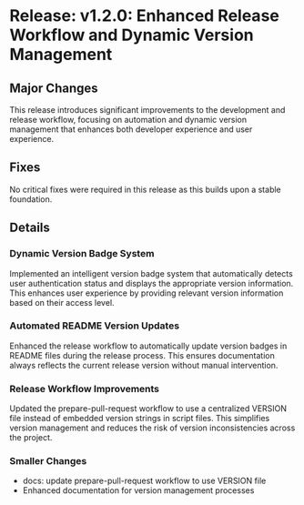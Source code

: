 # Release: v1.2.0: Enhanced Release Workflow and Dynamic Version Management

## Major Changes

This release introduces significant improvements to the development and release workflow, focusing on automation and dynamic version management that enhances both developer experience and user experience.

## Fixes

No critical fixes were required in this release as this builds upon a stable foundation.

## Details

### Dynamic Version Badge System

Implemented an intelligent version badge system that automatically detects user authentication status and displays the appropriate version information. This enhances user experience by providing relevant version information based on their access level.

### Automated README Version Updates

Enhanced the release workflow to automatically update version badges in README files during the release process. This ensures documentation always reflects the current release version without manual intervention.

### Release Workflow Improvements

Updated the prepare-pull-request workflow to use a centralized VERSION file instead of embedded version strings in script files. This simplifies version management and reduces the risk of version inconsistencies across the project.

### Smaller Changes

- docs: update prepare-pull-request workflow to use VERSION file
- Enhanced documentation for version management processes